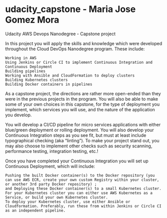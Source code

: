 # udacity_capstone - Maria Jose Gomez Mora
Udacity AWS Devops Nanodegree - Capstone project

In this project you will apply the skills and knowledge which were developed throughout the Cloud DevOps Nanodegree program. These include:

    Working in AWS
    Using Jenkins or Circle CI to implement Continuous Integration and Continuous Deployment
    Building pipelines
    Working with Ansible and CloudFormation to deploy clusters
    Building Kubernetes clusters
    Building Docker containers in pipelines

As a capstone project, the directions are rather more open-ended than they were in the previous projects in the program. You will also be able to make some of your own choices in this capstone, for the type of deployment you implement, which services you will use, and the nature of the application you develop.

You will develop a CI/CD pipeline for micro services applications with either blue/green deployment or rolling deployment. You will also develop your Continuous Integration steps as you see fit, but must at least include typographical checking (aka “linting”). To make your project stand out, you may also choose to implement other checks such as security scanning, performance testing, integration testing, etc.!

Once you have completed your Continuous Integration you will set up Continuous Deployment, which will include:

    Pushing the built Docker container(s) to the Docker repository (you can use AWS ECR, create your own custom Registry within your cluster, or another 3rd party Docker repository) ; 
    and Deploying these Docker container(s) to a small Kubernetes cluster. For your Kubernetes cluster you can either use AWS Kubernetes as a Service, or build your own Kubernetes cluster. 
    To deploy your Kubernetes cluster, use either Ansible or Cloudformation. Preferably, run these from within Jenkins or Circle CI as an independent pipeline.

